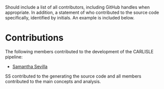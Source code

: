 Should include a list of all contributors, including GitHub handles when appropriate. In addition, a statement of who contributed to the source code specifically, identified by initials. An example is included below.

# Contributions

The following members contributed to the development of the CARLISLE pipeline:

-   [Samantha Sevilla](https://github.com/slsevilla)

SS contributed to the generating the source code and all members contributed to the main concepts and analysis.

